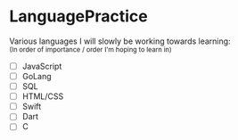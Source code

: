 # LanguagePractice
Various languages I will slowly be working towards learning:<br />
<sub>(In order of importance / order I'm hoping to learn in)<sub>

- [ ] JavaScript<br />
- [ ] GoLang<br />
- [ ] SQL<br />
- [ ] HTML/CSS<br />
- [ ] Swift<br />
- [ ] Dart<br />
- [ ] C<br />
